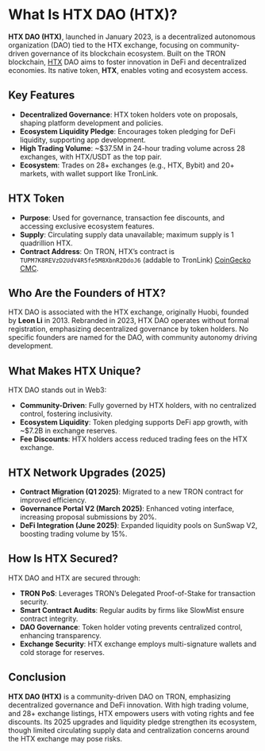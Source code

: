 # What Is HTX DAO (HTX)?

**HTX DAO (HTX)**, launched in January 2023, is a decentralized autonomous organization (DAO) tied to the HTX exchange, focusing on community-driven governance of its blockchain ecosystem. Built on the TRON blockchain, [HTX](https://www.htxdao.com/en-us/) DAO aims to foster innovation in DeFi and decentralized economies. Its native token, **HTX**, enables voting and ecosystem access. 

## Key Features
- **Decentralized Governance**: HTX token holders vote on proposals, shaping platform development and policies.
- **Ecosystem Liquidity Pledge**: Encourages token pledging for DeFi liquidity, supporting app development.
- **High Trading Volume**: ~$37.5M in 24-hour trading volume across 28 exchanges, with HTX/USDT as the top pair.
- **Ecosystem**: Trades on 28+ exchanges (e.g., HTX, Bybit) and 20+ markets, with wallet support like TronLink.

## HTX Token
- **Purpose**: Used for governance, transaction fee discounts, and accessing exclusive ecosystem features.
- **Supply**: Circulating supply data unavailable; maximum supply is 1 quadrillion HTX.
- **Contract Address**: On TRON, HTX’s contract is `TUPM7K8REVzD2UdV4R5fe5M8XbnR2DdoJ6` (addable to TronLink) [CoinGecko](https://www.coingecko.com/en/coins/htx-dao) [CMC](https://coinmarketcap.com/currencies/htx/).

## Who Are the Founders of HTX?

HTX DAO is associated with the HTX exchange, originally Huobi, founded by **Leon Li** in 2013. Rebranded in 2023, HTX DAO operates without formal registration, emphasizing decentralized governance by token holders. No specific founders are named for the DAO, with community autonomy driving development.

## What Makes HTX Unique?

HTX DAO stands out in Web3:
- **Community-Driven**: Fully governed by HTX holders, with no centralized control, fostering inclusivity.
- **Ecosystem Liquidity**: Token pledging supports DeFi app growth, with ~$7.2B in exchange reserves.
- **Fee Discounts**: HTX holders access reduced trading fees on the HTX exchange.


## HTX Network Upgrades (2025)
- **Contract Migration (Q1 2025)**: Migrated to a new TRON contract for improved efficiency.
- **Governance Portal V2 (March 2025)**: Enhanced voting interface, increasing proposal submissions by 20%.
- **DeFi Integration (June 2025)**: Expanded liquidity pools on SunSwap V2, boosting trading volume by 15%.

## How Is HTX Secured?

HTX DAO and HTX are secured through:
- **TRON PoS**: Leverages TRON’s Delegated Proof-of-Stake for transaction security.
- **Smart Contract Audits**: Regular audits by firms like SlowMist ensure contract integrity.
- **DAO Governance**: Token holder voting prevents centralized control, enhancing transparency.
- **Exchange Security**: HTX exchange employs multi-signature wallets and cold storage for reserves.

## Conclusion

**HTX DAO (HTX)** is a community-driven DAO on TRON, emphasizing decentralized governance and DeFi innovation. With high trading volume, and 28+ exchange listings, HTX empowers users with voting rights and fee discounts. Its 2025 upgrades and liquidity pledge strengthen its ecosystem, though limited circulating supply data and centralization concerns around the HTX exchange may pose risks.